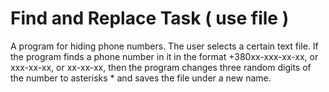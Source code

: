 # Find and Replace Task ( use file )
A program for hiding phone numbers. The user selects a certain text file. If the program finds a phone number in it in the format +380xx-xxx-xx-xx, or xxx-xx-xx, or xx-xx-xx, then the program changes three random digits of the number to asterisks * and saves the file under a new name.
